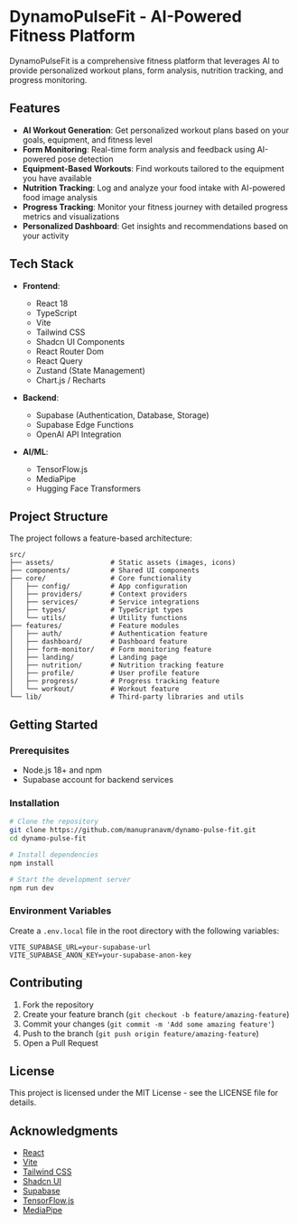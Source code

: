 # DynamoPulseFit - AI-Powered Fitness Platform

DynamoPulseFit is a comprehensive fitness platform that leverages AI to provide personalized workout plans, form analysis, nutrition tracking, and progress monitoring.

## Features

- **AI Workout Generation**: Get personalized workout plans based on your goals, equipment, and fitness level
- **Form Monitoring**: Real-time form analysis and feedback using AI-powered pose detection
- **Equipment-Based Workouts**: Find workouts tailored to the equipment you have available
- **Nutrition Tracking**: Log and analyze your food intake with AI-powered food image analysis
- **Progress Tracking**: Monitor your fitness journey with detailed progress metrics and visualizations
- **Personalized Dashboard**: Get insights and recommendations based on your activity

## Tech Stack

- **Frontend**:
  - React 18
  - TypeScript
  - Vite
  - Tailwind CSS
  - Shadcn UI Components
  - React Router Dom
  - React Query
  - Zustand (State Management)
  - Chart.js / Recharts
  
- **Backend**:
  - Supabase (Authentication, Database, Storage)
  - Supabase Edge Functions
  - OpenAI API Integration

- **AI/ML**:
  - TensorFlow.js
  - MediaPipe
  - Hugging Face Transformers

## Project Structure

The project follows a feature-based architecture:

```
src/
├── assets/              # Static assets (images, icons)
├── components/          # Shared UI components
├── core/                # Core functionality
│   ├── config/          # App configuration
│   ├── providers/       # Context providers
│   ├── services/        # Service integrations
│   ├── types/           # TypeScript types
│   └── utils/           # Utility functions
├── features/            # Feature modules
│   ├── auth/            # Authentication feature
│   ├── dashboard/       # Dashboard feature
│   ├── form-monitor/    # Form monitoring feature
│   ├── landing/         # Landing page
│   ├── nutrition/       # Nutrition tracking feature
│   ├── profile/         # User profile feature
│   ├── progress/        # Progress tracking feature
│   └── workout/         # Workout feature
└── lib/                 # Third-party libraries and utils
```

## Getting Started

### Prerequisites

- Node.js 18+ and npm
- Supabase account for backend services

### Installation

```bash
# Clone the repository
git clone https://github.com/manupranavm/dynamo-pulse-fit.git
cd dynamo-pulse-fit

# Install dependencies
npm install

# Start the development server
npm run dev
```

### Environment Variables

Create a `.env.local` file in the root directory with the following variables:

```
VITE_SUPABASE_URL=your-supabase-url
VITE_SUPABASE_ANON_KEY=your-supabase-anon-key
```

## Contributing

1. Fork the repository
2. Create your feature branch (`git checkout -b feature/amazing-feature`)
3. Commit your changes (`git commit -m 'Add some amazing feature'`)
4. Push to the branch (`git push origin feature/amazing-feature`)
5. Open a Pull Request

## License

This project is licensed under the MIT License - see the LICENSE file for details.

## Acknowledgments

- [React](https://reactjs.org/)
- [Vite](https://vitejs.dev/)
- [Tailwind CSS](https://tailwindcss.com/)
- [Shadcn UI](https://ui.shadcn.com/)
- [Supabase](https://supabase.com/)
- [TensorFlow.js](https://www.tensorflow.org/js)
- [MediaPipe](https://google.github.io/mediapipe/)
